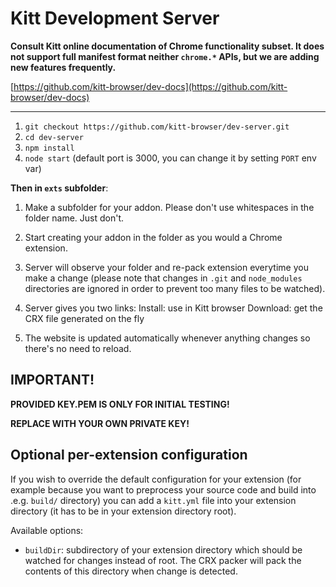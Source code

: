 Kitt Development Server
=======================

**Consult Kitt online documentation of Chrome functionality subset. It does not support full manifest format neither `chrome.*` APIs, but we are adding new features frequently.**

[https://github.com/kitt-browser/dev-docs](https://github.com/kitt-browser/dev-docs) 

-----------

1. `git checkout https://github.com/kitt-browser/dev-server.git`
2. `cd dev-server`
3. `npm install`
4. `node start` (default port is 3000, you can change it by setting `PORT` env
   var)

**Then in `exts` subfolder**:

1. Make a subfolder for your addon. Please don't use whitespaces in the folder
   name. Just don't.

2. Start creating your addon in the folder as you would a Chrome extension.
   
3. Server will observe your folder and re-pack extension everytime you make a
   change (please note that changes in `.git` and `node_modules` directories
   are ignored in order to prevent too many files to be watched).

4. Server gives you two links:
     Install: use in Kitt browser
     Download: get the CRX file generated on the fly

5. The website is updated automatically whenever anything changes so there's no
   need to reload.

## IMPORTANT!

**PROVIDED KEY.PEM IS ONLY FOR INITIAL TESTING!**

**REPLACE WITH YOUR OWN PRIVATE KEY!**


## Optional per-extension configuration
If you wish to override the default configuration for your extension (for
example because you want to preprocess your source code and build into .e.g.
`build/` directory) you can add a `kitt.yml` file into your extension
directory (it has to be in your extension directory root).

Available options:

 * `buildDir`: subdirectory of your extension directory which should be watched
   for changes instead of root. The CRX packer will pack the contents of this
   directory when change is detected.
   
